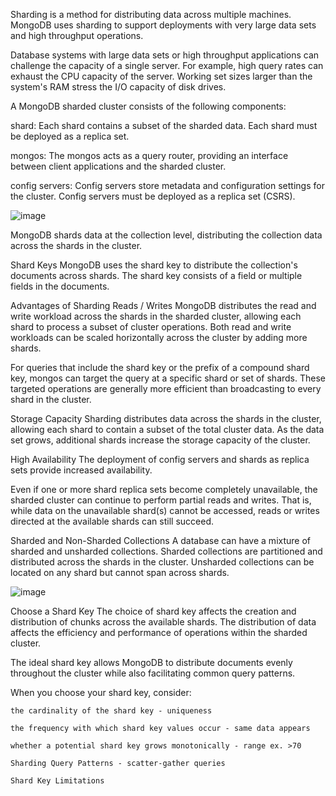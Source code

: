Sharding is a method for distributing data across multiple machines. MongoDB uses sharding to support deployments with very large data sets and high throughput operations.

Database systems with large data sets or high throughput applications can challenge the capacity of a single server. 
For example, high query rates can exhaust the CPU capacity of the server. Working set sizes larger than the system's RAM stress the I/O capacity of disk drives.

A MongoDB sharded cluster consists of the following components:

shard: Each shard contains a subset of the sharded data. Each shard must be deployed as a replica set.

mongos: The mongos acts as a query router, providing an interface between client applications and the sharded cluster.

config servers: Config servers store metadata and configuration settings for the cluster. Config servers must be deployed as a replica set (CSRS).

![image](https://github.com/user-attachments/assets/0d2a0132-3689-4efc-a17a-2f20075c1ff3)

MongoDB shards data at the collection level, distributing the collection data across the shards in the cluster.

Shard Keys
MongoDB uses the shard key to distribute the collection's documents across shards. The shard key consists of a field or multiple fields in the documents.

Advantages of Sharding
Reads / Writes
MongoDB distributes the read and write workload across the shards in the sharded cluster, allowing each shard to process a subset of cluster operations. Both read and write workloads can be scaled horizontally across the cluster by adding more shards.

For queries that include the shard key or the prefix of a compound shard key, mongos can target the query at a specific shard or set of shards. These targeted operations are generally more efficient than broadcasting to every shard in the cluster.

Storage Capacity
Sharding distributes data across the shards in the cluster, allowing each shard to contain a subset of the total cluster data. 
As the data set grows, additional shards increase the storage capacity of the cluster.

High Availability
The deployment of config servers and shards as replica sets provide increased availability.

Even if one or more shard replica sets become completely unavailable, the sharded cluster can continue to perform partial reads and writes. 
That is, while data on the unavailable shard(s) cannot be accessed, reads or writes directed at the available shards can still succeed.

Sharded and Non-Sharded Collections
A database can have a mixture of sharded and unsharded collections. Sharded collections are partitioned and distributed across the shards in the cluster. Unsharded collections can be located on any shard but cannot span across shards.

![image](https://github.com/user-attachments/assets/fe29be65-566d-4248-9d8c-1d7c05b9f9a5)


Choose a Shard Key
The choice of shard key affects the creation and distribution of chunks across the available shards. The distribution of data affects the efficiency and performance of operations within the sharded cluster.

The ideal shard key allows MongoDB to distribute documents evenly throughout the cluster while also facilitating common query patterns.

When you choose your shard key, consider:

    the cardinality of the shard key - uniqueness
    
    the frequency with which shard key values occur - same data appears
    
    whether a potential shard key grows monotonically - range ex. >70
    
    Sharding Query Patterns - scatter-gather queries
    
    Shard Key Limitations
    
    
